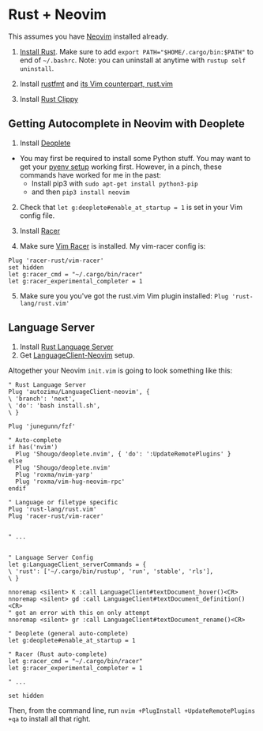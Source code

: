 # Rust + Neovim

This assumes you have [Neovim](../neovim.html) installed already.

1. [Install Rust](https://www.rust-lang.org/en-US/install.html). Make sure to add `export PATH="$HOME/.cargo/bin:$PATH"` to end of `~/.bashrc`. Note: you can uninstall at anytime with `rustup self uninstall`.

2. Install [rustfmt](https://github.com/rust-lang-nursery/rustfmt) and [its Vim counterpart, rust.vim](https://github.com/rust-lang/rust.vim#formatting-with-rustfmt)

3. Install [Rust Clippy](https://github.com/rust-lang-nursery/rust-clippy#usage)

## Getting Autocomplete in Neovim with Deoplete 

1. Install [Deoplete](https://github.com/Shougo/deoplete.nvim#install)
  - You may first be required to install some Python stuff. You may want to get your [pyenv setup](python-pyenv.html) working first. However, in a pinch, these commands have worked for me in the past: 
    - Install pip3 with `sudo apt-get install python3-pip` 
    - and then `pip3 install neovim`

2. Check that `let g:deoplete#enable_at_startup = 1` is set in your Vim config file.

3. Install [Racer](https://github.com/racer-rust/racer)

4. Make sure [Vim Racer](https://github.com/racer-rust/vim-racer) is installed. My vim-racer config is:

```vim
Plug 'racer-rust/vim-racer'
set hidden
let g:racer_cmd = "~/.cargo/bin/racer"
let g:racer_experimental_completer = 1
```

5. Make sure you you've got the rust.vim Vim plugin installed: `Plug 'rust-lang/rust.vim'`

## Language Server

1. Install [Rust Language Server](https://github.com/rust-lang/rls#setup) 
2. Get [LanguageClient-Neovim](https://github.com/autozimu/LanguageClient-neovim) setup. 

Altogether your Neovim `init.vim` is going to look something like this:

```vim
" Rust Language Server
Plug 'autozimu/LanguageClient-neovim', {
\ 'branch': 'next',
\ 'do': 'bash install.sh',
\ }

Plug 'junegunn/fzf'

" Auto-complete
if has('nvim')
  Plug 'Shougo/deoplete.nvim', { 'do': ':UpdateRemotePlugins' }
else
  Plug 'Shougo/deoplete.nvim'
  Plug 'roxma/nvim-yarp'
  Plug 'roxma/vim-hug-neovim-rpc'
endif

" Language or filetype specific
Plug 'rust-lang/rust.vim'
Plug 'racer-rust/vim-racer'


" ...


" Language Server Config
let g:LanguageClient_serverCommands = {
\ 'rust': ['~/.cargo/bin/rustup', 'run', 'stable', 'rls'],
\ }

nnoremap <silent> K :call LanguageClient#textDocument_hover()<CR>
nnoremap <silent> gd :call LanguageClient#textDocument_definition()<CR>
" got an error with this on only attempt
nnoremap <silent> gr :call LanguageClient#textDocument_rename()<CR>

" Deoplete (general auto-complete)
let g:deoplete#enable_at_startup = 1

" Racer (Rust auto-complete)
let g:racer_cmd = "~/.cargo/bin/racer"
let g:racer_experimental_completer = 1

" ...

set hidden
```

Then, from the command line, run `nvim +PlugInstall +UpdateRemotePlugins +qa` to install all that right. 



